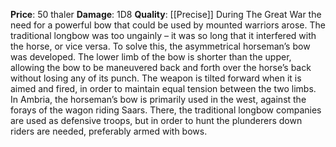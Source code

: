 **Price**: 50 thaler
**Damage**: 1D8
**Quality**: [[Precise]]
During The Great War the need for a powerful bow that could be used by mounted warriors arose. The traditional longbow was too ungainly – it was so long that it interfered with the horse, or vice versa. To solve this, the asymmetrical horseman’s bow was developed.
The lower limb of the bow is shorter than the upper, allowing the bow to be maneuvered back and forth over the horse’s back without losing any of its punch. The weapon is tilted forward when it is aimed and fired, in order to maintain equal tension between the two limbs.
In Ambria, the horseman’s bow is primarily used in the west, against the forays of the wagon riding Saars. There, the traditional longbow companies are used as defensive troops, but in order to hunt the plunderers down riders are needed, preferably armed with bows.